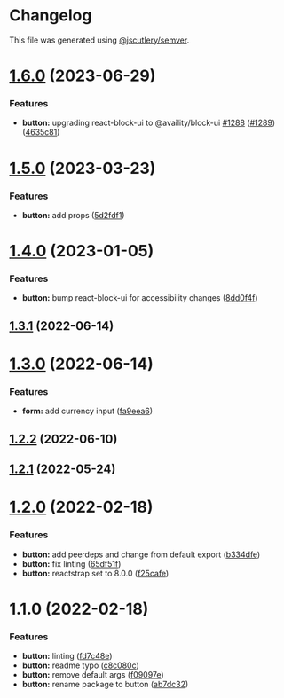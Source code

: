 # Changelog

This file was generated using [@jscutlery/semver](https://github.com/jscutlery/semver).

# [1.6.0](https://github.com/Availity/availity-react/compare/@availity/button@1.5.0...@availity/button@1.6.0) (2023-06-29)


### Features

* **button:** upgrading react-block-ui to @availity/block-ui [#1288](https://github.com/Availity/availity-react/issues/1288) ([#1289](https://github.com/Availity/availity-react/issues/1289)) ([4635c81](https://github.com/Availity/availity-react/commit/4635c8158f5f2cd6c3c37c4c288700719b262722))



# [1.5.0](https://github.com/Availity/availity-react/compare/@availity/button@1.4.0...@availity/button@1.5.0) (2023-03-23)


### Features

* **button:** add props ([5d2fdf1](https://github.com/Availity/availity-react/commit/5d2fdf190b456b988b81e5ad4b2a572085a2f21a))



# [1.4.0](https://github.com/Availity/availity-react/compare/@availity/button@1.3.1...@availity/button@1.4.0) (2023-01-05)


### Features

* **button:** bump react-block-ui for accessibility changes ([8dd0f4f](https://github.com/Availity/availity-react/commit/8dd0f4fc4276a850aee84b25cc22e074853962ba))



## [1.3.1](https://github.com/Availity/availity-react/compare/@availity/button@1.3.0...@availity/button@1.3.1) (2022-06-14)



# [1.3.0](https://github.com/Availity/availity-react/compare/@availity/button@1.2.2...@availity/button@1.3.0) (2022-06-14)


### Features

* **form:** add currency input ([fa9eea6](https://github.com/Availity/availity-react/commit/fa9eea6a3b3dd2ef741a0658c102e36c6db5288c))



## [1.2.2](https://github.com/Availity/availity-react/compare/@availity/button@1.2.1...@availity/button@1.2.2) (2022-06-10)



## [1.2.1](https://github.com/Availity/availity-react/compare/@availity/button@1.2.0...@availity/button@1.2.1) (2022-05-24)



# [1.2.0](https://github.com/Availity/availity-react/compare/@availity/button@1.1.0...@availity/button@1.2.0) (2022-02-18)


### Features

* **button:** add peerdeps and change from default export ([b334dfe](https://github.com/Availity/availity-react/commit/b334dfec731f28b5d0a665e4b9a02f637b81c6ec))
* **button:** fix linting ([65df51f](https://github.com/Availity/availity-react/commit/65df51f8c8c8d6c2f2e61b565f65ff0f802f4ef8))
* **button:** reactstrap set to 8.0.0 ([f25cafe](https://github.com/Availity/availity-react/commit/f25cafee16a03e9fef4def282c5ea38866c5db32))





# 1.1.0 (2022-02-18)


### Features

* **button:** linting ([fd7c48e](https://github.com/Availity/availity-react/commit/fd7c48eda0e4be9ee81d4ee18a9eeaca0cd1526f))
* **button:** readme typo ([c8c080c](https://github.com/Availity/availity-react/commit/c8c080c294e4f73169fc9d4d87d459897d81fe74))
* **button:** remove default args ([f09097e](https://github.com/Availity/availity-react/commit/f09097ead946cb8e55b4d8b5ad85e4f66bba7064))
* **button:** rename package to button ([ab7dc32](https://github.com/Availity/availity-react/commit/ab7dc32a2bf80f47085029377dd4d05010c51d87))
